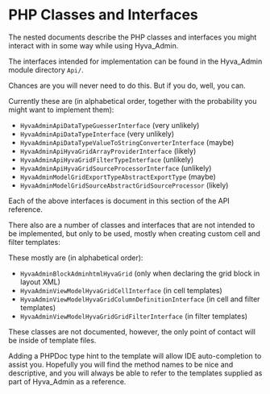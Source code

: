 # PHP Classes and Interfaces

The nested documents describe the PHP classes and interfaces you might interact with in some way while using Hyva_Admin.

The interfaces intended for implementation can be found in the Hyva_Admin module directory `Api/`.

Chances are you will never need to do this. But if you do, well, you can.

Currently these are (in alphabetical order, together with the probability you might want to implement them):

* `HyvaAdminApiDataTypeGuesserInterface` (very unlikely)
* `HyvaAdminApiDataTypeInterface` (very unlikely)
* `HyvaAdminApiDataTypeValueToStringConverterInterface` (maybe)
* `HyvaAdminApiHyvaGridArrayProviderInterface` (likely)
* `HyvaAdminApiHyvaGridFilterTypeInterface` (unlikely)
* `HyvaAdminApiHyvaGridSourceProcessorInterface` (unlikely)
* `HyvaAdminModelGridExportTypeAbstractExportType` (maybe)
* `HyvaAdminModelGridSourceAbstractGridSourceProcessor` (likely)

Each of the above interfaces is document in this section of the API reference.

There also are a number of classes and interfaces that are not intended to be implemented, but only to be used, mostly when creating custom cell and filter templates:

These mostly are (in alphabetical order):

* `HyvaAdminBlockAdminhtmlHyvaGrid` (only when declaring the grid block in layout XML)
* `HyvaAdminViewModelHyvaGridCellInterface` (in cell templates)
* `HyvaAdminViewModelHyvaGridColumnDefinitionInterface` (in cell and filter templates)
* `HyvaAdminViewModelHyvaGridGridFilterInterface` (in filter templates)

These classes are not documented, however, the only point of contact will be inside of template files.

Adding a PHPDoc type hint to the template will allow IDE auto-completion to assist you. Hopefully you will find the method names to be nice and descriptive, and you will always be able to refer to the templates supplied as part of Hyva_Admin as a reference.
